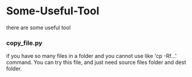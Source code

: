 # Some-Useful-Tool
there are some useful tool 

### copy_file.py
if you have so many files in a folder and you cannot use like 'cp -Rf...' command. You can try this file, and just need source files folder and dest folder.  
